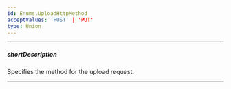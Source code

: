 ```yaml
---
id: Enums.UploadHttpMethod
acceptValues: 'POST' | 'PUT'
type: Union
---
```

---
##### shortDescription
Specifies the method for the upload request.

---
<!--
dxFileUploaderOptions.uploadMethod(api-reference/10 UI Components/dxFileUploader/1 Configuration/uploadMethod.md)(ui/file_uploader.d.ts)
-->